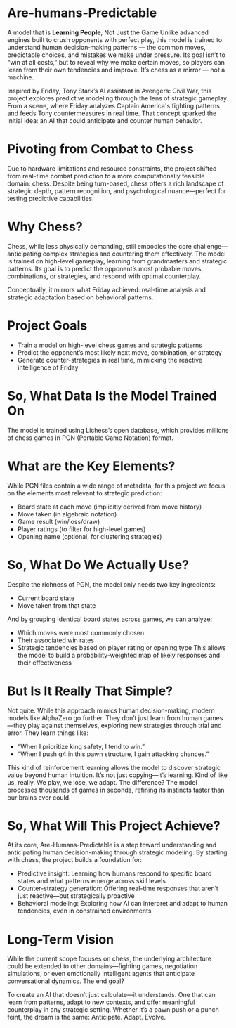 # Are-humans-Predictable
A model that is **Learning People**, Not Just the Game
Unlike advanced engines built to crush opponents with perfect play, this model is trained to understand human decision‑making patterns — the common moves, predictable choices, and mistakes we make under pressure.
Its goal isn’t to “win at all costs,” but to reveal why we make certain moves, so players can learn from their own tendencies and improve.
It’s chess as a mirror — not a machine.

Inspired by Friday, Tony Stark’s AI assistant in Avengers: Civil War, this project explores predictive modeling through the lens of strategic gameplay. From a scene, where Friday analyzes Captain America's fighting patterns and feeds Tony countermeasures in real time. That concept sparked the initial idea: an AI that could anticipate and counter human behavior.

# Pivoting from Combat to Chess
Due to hardware limitations and resource constraints, the project shifted from real-time combat prediction to a more computationally feasible domain: chess. Despite being turn-based, chess offers a rich landscape of strategic depth, pattern recognition, and psychological nuance—perfect for testing predictive capabilities.

# Why Chess?
Chess, while less physically demanding, still embodies the core challenge—anticipating complex strategies and countering them effectively. The model is trained on high-level gameplay, learning from grandmasters and strategic patterns. Its goal is to predict the opponent’s most probable moves, combinations, or strategies, and respond with optimal counterplay.

Conceptually, it mirrors what Friday achieved: real-time analysis and strategic adaptation based on behavioral patterns.

# Project Goals
- Train a model on high-level chess games and strategic patterns
- Predict the opponent’s most likely next move, combination, or strategy
- Generate counter-strategies in real time, mimicking the reactive intelligence of Friday

# So, What Data Is the Model Trained On
The model is trained using Lichess’s open database, which provides millions of chess games in PGN (Portable Game Notation) format.

# What are the Key Elements?
While PGN files contain a wide range of metadata, for this project we focus on the elements most relevant to strategic prediction:
- Board state at each move (implicitly derived from move history)
- Move taken (in algebraic notation)
- Game result (win/loss/draw)
- Player ratings (to filter for high-level games)
- Opening name (optional, for clustering strategies)

# So, What Do We Actually Use?
Despite the richness of PGN, the model only needs two key ingredients:
- Current board state
- Move taken from that state

And by grouping identical board states across games, we can analyze:
- Which moves were most commonly chosen
- Their associated win rates
- Strategic tendencies based on player rating or opening type
This allows the model to build a probability-weighted map of likely responses and their effectiveness

# But Is It Really That Simple?
Not quite. While this approach mimics human decision-making, modern models like AlphaZero go further. They don’t just learn from human games—they play against themselves, exploring new strategies through trial and error.
They learn things like:
- “When I prioritize king safety, I tend to win.”
- “When I push g4 in this pawn structure, I gain attacking chances.”

This kind of reinforcement learning allows the model to discover strategic value beyond human intuition. It’s not just copying—it’s learning.
Kind of like us, really. We play, we lose, we adapt. The difference?
The model processes thousands of games in seconds, refining its instincts faster than our brains ever could.

# So, What Will This Project Achieve?
At its core, Are-Humans-Predictable is a step toward understanding and anticipating human decision-making through strategic modeling. By starting with chess, the project builds a foundation for:
- Predictive insight: Learning how humans respond to specific board states and what patterns emerge across skill levels
- Counter-strategy generation: Offering real-time responses that aren’t just reactive—but strategically proactive
- Behavioral modeling: Exploring how AI can interpret and adapt to human tendencies, even in constrained environments

# Long-Term Vision
While the current scope focuses on chess, the underlying architecture could be extended to other domains—fighting games, negotiation simulations, or even emotionally intelligent agents that anticipate conversational dynamics.
The end goal?

To create an AI that doesn’t just calculate—it understands. One that can learn from patterns, adapt to new contexts, and offer meaningful counterplay in any strategic setting.
Whether it’s a pawn push or a punch feint, the dream is the same:
Anticipate. Adapt. Evolve.
